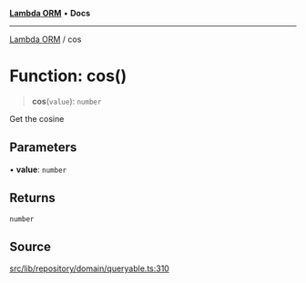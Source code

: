 [**Lambda ORM**](../README.md) • **Docs**

***

[Lambda ORM](../README.md) / cos

# Function: cos()

> **cos**(`value`): `number`

Get the cosine

## Parameters

• **value**: `number`

## Returns

`number`

## Source

[src/lib/repository/domain/queryable.ts:310](https://github.com/lambda-orm/lambdaorm-base/blob/f5bdfd5d7ef4bf9d8223ee81080c8ed65a6bb693/src/lib/repository/domain/queryable.ts#L310)
